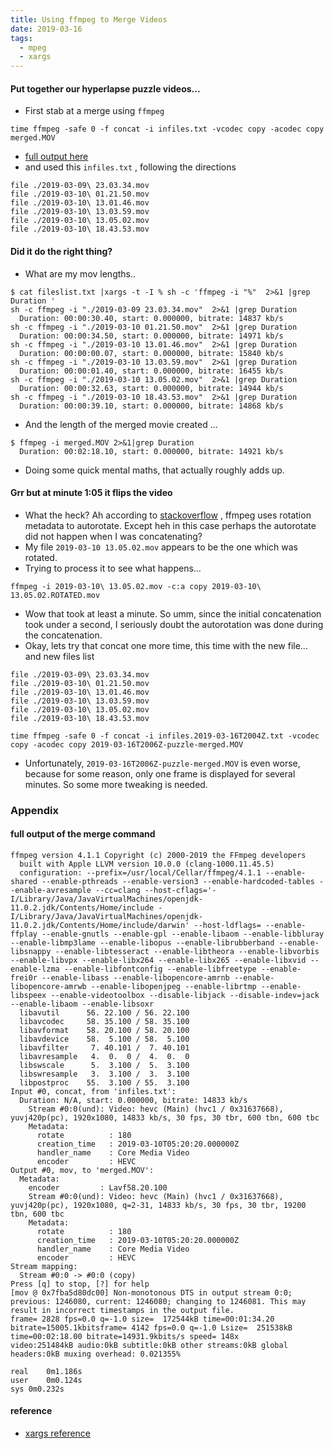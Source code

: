 ```yaml
---
title: Using ffmpeg to Merge Videos
date: 2019-03-16
tags: 
  - mpeg 
  - xargs
---
```


#### Put together our hyperlapse puzzle videos...
* First stab at a merge using `ffmpeg`
```
time ffmpeg -safe 0 -f concat -i infiles.txt -vcodec copy -acodec copy merged.MOV
```
* [full output here](#full-output-of-the-merge-command)
* and used this `infiles.txt` , following the directions
```
file ./2019-03-09\ 23.03.34.mov
file ./2019-03-10\ 01.21.50.mov
file ./2019-03-10\ 13.01.46.mov
file ./2019-03-10\ 13.03.59.mov
file ./2019-03-10\ 13.05.02.mov
file ./2019-03-10\ 18.43.53.mov
```

#### Did it do the right thing? 
* What are my mov lengths..
```
$ cat fileslist.txt |xargs -t -I % sh -c 'ffmpeg -i "%"  2>&1 |grep Duration '
sh -c ffmpeg -i "./2019-03-09 23.03.34.mov"  2>&1 |grep Duration 
  Duration: 00:00:30.40, start: 0.000000, bitrate: 14837 kb/s
sh -c ffmpeg -i "./2019-03-10 01.21.50.mov"  2>&1 |grep Duration 
  Duration: 00:00:34.50, start: 0.000000, bitrate: 14971 kb/s
sh -c ffmpeg -i "./2019-03-10 13.01.46.mov"  2>&1 |grep Duration 
  Duration: 00:00:00.07, start: 0.000000, bitrate: 15840 kb/s
sh -c ffmpeg -i "./2019-03-10 13.03.59.mov"  2>&1 |grep Duration 
  Duration: 00:00:01.40, start: 0.000000, bitrate: 16455 kb/s
sh -c ffmpeg -i "./2019-03-10 13.05.02.mov"  2>&1 |grep Duration 
  Duration: 00:00:32.63, start: 0.000000, bitrate: 14944 kb/s
sh -c ffmpeg -i "./2019-03-10 18.43.53.mov"  2>&1 |grep Duration 
  Duration: 00:00:39.10, start: 0.000000, bitrate: 14868 kb/s
```
* And the length of the merged movie created ... 
```
$ ffmpeg -i merged.MOV 2>&1|grep Duration
  Duration: 00:02:18.10, start: 0.000000, bitrate: 14921 kb/s
```
* Doing some quick mental maths, that actually roughly adds up.

#### Grr but at minute 1:05 it flips the video
* What the heck? Ah according to [stackoverflow](https://superuser.com/questions/578321/how-to-rotate-a-video-180-with-ffmpeg) , ffmpeg uses rotation metadata to autorotate. Except heh in this case perhaps the autorotate did not happen when I was concatenating?
* My file `2019-03-10 13.05.02.mov` appears to be the one which was rotated.
* Trying to process it to see what happens...
```
ffmpeg -i 2019-03-10\ 13.05.02.mov -c:a copy 2019-03-10\ 13.05.02.ROTATED.mov

```
* Wow that took at least a minute. So umm, since the initial concatenation took under a second, I seriously doubt the autorotation was done during the concatenation.
* Okay, lets try that concat one more time, this time with the new file... and new files list
```
file ./2019-03-09\ 23.03.34.mov
file ./2019-03-10\ 01.21.50.mov
file ./2019-03-10\ 13.01.46.mov
file ./2019-03-10\ 13.03.59.mov
file ./2019-03-10\ 13.05.02.mov
file ./2019-03-10\ 18.43.53.mov
```
```
time ffmpeg -safe 0 -f concat -i infiles.2019-03-16T2004Z.txt -vcodec copy -acodec copy 2019-03-16T2006Z-puzzle-merged.MOV

```
* Unfortunately, `2019-03-16T2006Z-puzzle-merged.MOV` is even worse, because for some reason, only one frame is displayed for several minutes. So some more tweaking is needed.

### Appendix
#### full output of the merge command
```
ffmpeg version 4.1.1 Copyright (c) 2000-2019 the FFmpeg developers
  built with Apple LLVM version 10.0.0 (clang-1000.11.45.5)
  configuration: --prefix=/usr/local/Cellar/ffmpeg/4.1.1 --enable-shared --enable-pthreads --enable-version3 --enable-hardcoded-tables --enable-avresample --cc=clang --host-cflags='-I/Library/Java/JavaVirtualMachines/openjdk-11.0.2.jdk/Contents/Home/include -I/Library/Java/JavaVirtualMachines/openjdk-11.0.2.jdk/Contents/Home/include/darwin' --host-ldflags= --enable-ffplay --enable-gnutls --enable-gpl --enable-libaom --enable-libbluray --enable-libmp3lame --enable-libopus --enable-librubberband --enable-libsnappy --enable-libtesseract --enable-libtheora --enable-libvorbis --enable-libvpx --enable-libx264 --enable-libx265 --enable-libxvid --enable-lzma --enable-libfontconfig --enable-libfreetype --enable-frei0r --enable-libass --enable-libopencore-amrnb --enable-libopencore-amrwb --enable-libopenjpeg --enable-librtmp --enable-libspeex --enable-videotoolbox --disable-libjack --disable-indev=jack --enable-libaom --enable-libsoxr
  libavutil      56. 22.100 / 56. 22.100
  libavcodec     58. 35.100 / 58. 35.100
  libavformat    58. 20.100 / 58. 20.100
  libavdevice    58.  5.100 / 58.  5.100
  libavfilter     7. 40.101 /  7. 40.101
  libavresample   4.  0.  0 /  4.  0.  0
  libswscale      5.  3.100 /  5.  3.100
  libswresample   3.  3.100 /  3.  3.100
  libpostproc    55.  3.100 / 55.  3.100
Input #0, concat, from 'infiles.txt':
  Duration: N/A, start: 0.000000, bitrate: 14833 kb/s
    Stream #0:0(und): Video: hevc (Main) (hvc1 / 0x31637668), yuvj420p(pc), 1920x1080, 14833 kb/s, 30 fps, 30 tbr, 600 tbn, 600 tbc
    Metadata:
      rotate          : 180
      creation_time   : 2019-03-10T05:20:20.000000Z
      handler_name    : Core Media Video
      encoder         : HEVC
Output #0, mov, to 'merged.MOV':
  Metadata:
    encoder         : Lavf58.20.100
    Stream #0:0(und): Video: hevc (Main) (hvc1 / 0x31637668), yuvj420p(pc), 1920x1080, q=2-31, 14833 kb/s, 30 fps, 30 tbr, 19200 tbn, 600 tbc
    Metadata:
      rotate          : 180
      creation_time   : 2019-03-10T05:20:20.000000Z
      handler_name    : Core Media Video
      encoder         : HEVC
Stream mapping:
  Stream #0:0 -> #0:0 (copy)
Press [q] to stop, [?] for help
[mov @ 0x7fba5d80dc00] Non-monotonous DTS in output stream 0:0; previous: 1246080, current: 1246080; changing to 1246081. This may result in incorrect timestamps in the output file.
frame= 2828 fps=0.0 q=-1.0 size=  172544kB time=00:01:34.20 bitrate=15005.1kbitsframe= 4142 fps=0.0 q=-1.0 Lsize=  251538kB time=00:02:18.00 bitrate=14931.9kbits/s speed= 148x    
video:251484kB audio:0kB subtitle:0kB other streams:0kB global headers:0kB muxing overhead: 0.021355%

real	0m1.186s
user	0m0.124s
sys	0m0.232s
```

#### reference
* [xargs reference](https://shapeshed.com/unix-xargs/)
